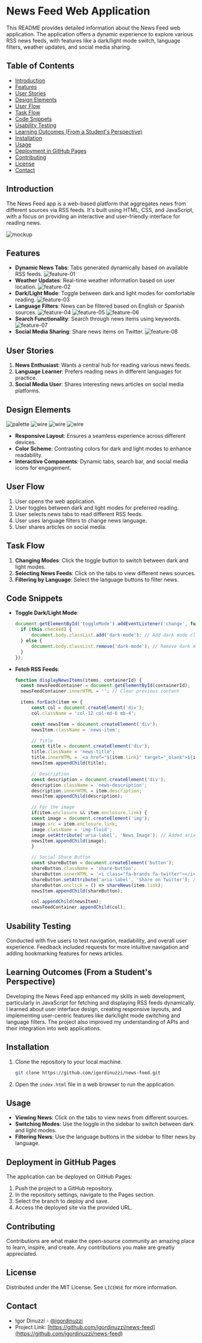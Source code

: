 # News Feed Web Application 

This README provides detailed information about the News Feed web application. The application offers a dynamic experience to explore various RSS news feeds, with features like a dark/light mode switch, language filters, weather updates, and social media sharing.

## Table of Contents
- [Introduction](#introduction)
- [Features](#features)
- [User Stories](#user-stories)
- [Design Elements](#design-elements)
- [User Flow](#user-flow)
- [Task Flow](#task-flow)
- [Code Snippets](#code-snippets)
- [Usability Testing](#usability-testing)
- [Learning Outcomes (From a Student's Perspective)](#learning-outcomes-from-a-students-perspective)
- [Installation](#installation)
- [Usage](#usage)
- [Deployment in GitHub Pages](#deployment-in-github-pages)
- [Contributing](#contributing)
- [License](#license)
- [Contact](#contact)

## Introduction
The News Feed app is a web-based platform that aggregates news from different sources via RSS feeds. It's built using HTML, CSS, and JavaScript, with a focus on providing an interactive and user-friendly interface for reading news.

![mockup](doc/mockup.jpg)

## Features
- **Dynamic News Tabs**: Tabs generated dynamically based on available RSS feeds.
![feature-01](doc/feature-01.jpg)
- **Weather Updates**: Real-time weather information based on user location.
![feature-02](doc/feature-02.jpg)
- **Dark/Light Mode**: Toggle between dark and light modes for comfortable reading.
![feature-03](doc/feature-03.jpg) 
- **Language Filters**: News can be filtered based on English or Spanish sources.
![feature-04](doc/feature-04.jpg)
![feature-05](doc/feature-05.jpg)
![feature-06](doc/feature-06.jpg)
- **Search Functionality**: Search through news items using keywords.
![feature-07](doc/feature-07.jpg)
- **Social Media Sharing**: Share news items on Twitter.
![feature-08](doc/feature-08.jpg)

## User Stories
1. **News Enthusiast**: Wants a central hub for reading various news feeds.
2. **Language Learner**: Prefers reading news in different languages for practice.
3. **Social Media User**: Shares interesting news articles on social media platforms.

## Design Elements
![palette](doc/palette.jpg)
![wire](doc/wireframe-01.jpg)
![wire](doc/wireframe-02.jpg)
![wire](doc/wireframe-03.jpg)
- **Responsive Layout**: Ensures a seamless experience across different devices.
- **Color Scheme**: Contrasting colors for dark and light modes to enhance readability.
- **Interactive Components**: Dynamic tabs, search bar, and social media icons for engagement.

## User Flow
1. User opens the web application.
2. User toggles between dark and light modes for preferred reading.
3. User selects news tabs to read different RSS feeds.
4. User uses language filters to change news language.
5. User shares articles on social media.

## Task Flow
1. **Changing Modes**: Click the toggle button to switch between dark and light modes.
2. **Selecting News Feeds**: Click on the tabs to view different news sources.
3. **Filtering by Language**: Select the language buttons to filter news.

## Code Snippets
- **Toggle Dark/Light Mode**:
  ```javascript
  document.getElementById('toggleMode').addEventListener('change', function() {
    if (this.checked) {
        document.body.classList.add('dark-mode'); // Add dark mode class
    } else {
        document.body.classList.remove('dark-mode'); // Remove dark mode class
    }
  });

  ```
- **Fetch RSS Feeds**:
  ```javascript
  function displayNewsItems(items, containerId) {
    const newsFeedContainer = document.getElementById(containerId);
    newsFeedContainer.innerHTML = ''; // Clear previous content

    items.forEach(item => {
        const col = document.createElement('div');
        col.className = 'col-12 col-md-6 mb-4';

        const newsItem = document.createElement('div');
        newsItem.className = 'news-item';

        // Title
        const title = document.createElement('div');
        title.className = 'news-title';
        title.innerHTML = `<a href="${item.link}" target="_blank">${item.title}</a>`;
        newsItem.appendChild(title);

        // Description
        const description = document.createElement('div');
        description.className = 'news-description';
        description.innerHTML = item.description;
        newsItem.appendChild(description);

        // For the image
        if(item.enclosure && item.enclosure.link) {
        const image = document.createElement('img');
        image.src = item.enclosure.link;
        image.className = 'img-fluid';
        image.setAttribute('aria-label', 'News Image'); // Added aria-label
        newsItem.appendChild(image);
        }

        // Social Share Button
        const shareButton = document.createElement('button');
        shareButton.className = 'share-button';
        shareButton.innerHTML = '<i class="fa-brands fa-twitter"></i> Share';
        shareButton.setAttribute('aria-label', 'Share on Twitter'); // Added aria-label
        shareButton.onclick = () => shareNews(item.link);
        newsItem.appendChild(shareButton);

        col.appendChild(newsItem);
        newsFeedContainer.appendChild(col);
  ```

## Usability Testing
Conducted with five users to test navigation, readability, and overall user experience. Feedback included requests for more intuitive navigation and adding bookmarking features for news articles.

## Learning Outcomes (From a Student's Perspective)
Developing the News Feed app enhanced my skills in web development, particularly in JavaScript for fetching and displaying RSS feeds dynamically. I learned about user interface design, creating responsive layouts, and implementing user-centric features like dark/light mode switching and language filters. The project also improved my understanding of APIs and their integration into web applications.

## Installation
1. Clone the repository to your local machine.
   ```sh
   git clone https://github.com/igordinuzzi/news-feed.git
   ```
2. Open the `index.html` file in a web browser to run the application.

## Usage
- **Viewing News**: Click on the tabs to view news from different sources.
- **Switching Modes**: Use the toggle in the sidebar to switch between dark and light modes.
- **Filtering News**: Use the language buttons in the sidebar to filter news by language.

## Deployment in GitHub Pages
The application can be deployed on GitHub Pages:
1. Push the project to a GitHub repository.
2. In the repository settings, navigate to the Pages section.
3. Select the branch to deploy and save.
4. Access the deployed site via the provided URL.

## Contributing
Contributions are what make the open-source community an amazing place to learn, inspire, and create. Any contributions you make are greatly appreciated.

## License
Distributed under the MIT License. See `LICENSE` for more information.

## Contact
- Igor Dinuzzi - [@igordinuzzi](https://github.com/igordinuzzi)
- Project Link: [https://github.com/igordinuzzi/news-feed](https://github.com/igordinuzzi/news-feed)


